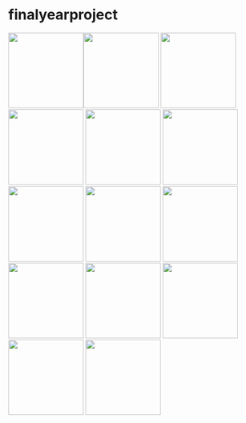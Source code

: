 # finalyearproject


<img src="https://user-images.githubusercontent.com/19501588/58744622-d2cfb580-8462-11e9-881f-557275980318.png" width="150"><img src="https://user-images.githubusercontent.com/19501588/58744623-d3684c00-8462-11e9-9508-9c1e890379da.png" width="150">
<img src="https://user-images.githubusercontent.com/19501588/58744624-d3684c00-8462-11e9-9144-50318b1fde78.png" width="150">
<img src="https://user-images.githubusercontent.com/19501588/58744625-d3684c00-8462-11e9-87aa-633d72bd284a.png" width="150">
<img src="https://user-images.githubusercontent.com/19501588/58744626-d400e280-8462-11e9-83e0-96ce671ef49e.png" width="150">
<img src="https://user-images.githubusercontent.com/19501588/58744627-d400e280-8462-11e9-8162-40d2dfb57484.png" width="150">
<img src="https://user-images.githubusercontent.com/19501588/58744628-d400e280-8462-11e9-93f9-d8b3b7a71a50.png" width="150">
<img src="https://user-images.githubusercontent.com/19501588/58744629-d4997900-8462-11e9-997d-ff965d16c6bc.png" width="150">
<img src="https://user-images.githubusercontent.com/19501588/58744630-d4997900-8462-11e9-82e6-61fface9ff17.png" width="150">
<img src="https://user-images.githubusercontent.com/19501588/58744631-d4997900-8462-11e9-8e53-9a6ae59d12d9.png" width="150">
<img src="https://user-images.githubusercontent.com/19501588/58744632-d5320f80-8462-11e9-9216-b62ca8ba1ca3.png" width="150">
<img src="https://user-images.githubusercontent.com/19501588/58744634-d5320f80-8462-11e9-8690-0a8eb8e333ee.png" width="150">
<img src="https://user-images.githubusercontent.com/19501588/58744635-d5320f80-8462-11e9-88ac-431f47ed486d.png" width="150">
<img src="https://user-images.githubusercontent.com/19501588/58744621-d2cfb580-8462-11e9-868b-f70855adf816.png" width="150">
